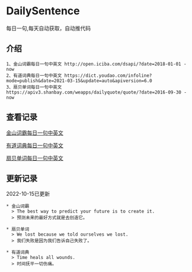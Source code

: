 # DailySentence

每日一句,每天自动获取，自动推代码

## 介绍

```
1、金山词霸每日一句中英文 http://open.iciba.com/dsapi/?date=2018-01-01 - now
2、有道词典每日一句中英文 https://dict.youdao.com/infoline?mode=publish&date=2021-03-15&update=auto&apiversion=6.0
3、扇贝单词每日一句中英文 https://apiv3.shanbay.com/weapps/dailyquote/quote/?date=2016-09-30 - now
```

## 查看记录

[金山词霸每日一句中英文](./data/iciba/)

[有道词典每日一句中英文](./data/youdao/)

[扇贝单词每日一句中英文](./data/shanbay/)

## 更新记录
2022-10-15已更新 
```
* 金山词霸
  > The best way to predict your future is to create it.
  > 预测未来的最好方式就是去创造它。

* 扇贝单词
  > We lost because we told ourselves we lost.
  > 我们失败是因为我们告诉自己失败了。

* 有道词典
  > Time heals all wounds.
  > 时间抚平一切伤痛。

```
